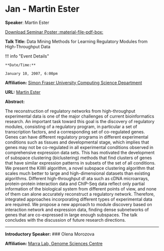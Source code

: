 # Jan - Martin Ester

**Speaker**: Martin Ester

[Download Seminar Poster :material-file-pdf-box:](https://drive.google.com/file/d/1obRmk9jsW0cfzc3ty9wihpkoRSutBl71/view?usp=sharing)

**Talk Title:** Data Mining Methods for Learning Regulatory Modules from High-Throughput Data

!!! info "Event Details"
    
    
    **Date/Time:**
    
    January 10, 2007, 6:00pm

**Affiliation:** [Simon Fraser University Computing Science Department](http://www.cs.sfu.ca/)

**URL:** [Martin Ester](http://www.cs.sfu.ca/~ester/)

**Abstract:**

The reconstruction of regulatory networks from high-throughput experimental data is one of the major challenges of current bioinformatics research. An important task toward this goal is the discovery of regulatory modules, consisting of a regulatory program, in particular a set of transcription factors, and a corresponding set of co-regulated genes. Genes can have different regulatory programs in different experimental conditions such as tissues and developmental stage, which implies that genes may not be co-regulated in all experimental conditions observed in comprehensive expression data sets. This has motivated the development of subspace clustering (biclustering) methods that find clusters of genes that have similar expression patterns in subsets of the set of all conditions. We present the KiWi algorithm, a novel subspace clustering algorithm that scales much better to large and high-dimensional datasets than existing algorithms. Different high-throughput d! ata such as cDNA microarrays, protein-protein interaction data and ChIP-Seq data reflect only partial information of the biological system from different points of view, and none of them can alone accurately reconstruct a regulatory network. Therefore, integrated approaches incorporating different types of experimental data are required. We propose a new approach to module discovery based on interaction network and expression data, finding dense subnetworks of genes that are co-expressed in large enough subspaces. The talk concludes with the discussion of future research directions.

---

**Introductory Speaker:** ### Olena Morozova

**Affiliation:** [Marra Lab, Genome Sciences Centre](http://www.bcgsc.ca/faculty/mmarra/)

